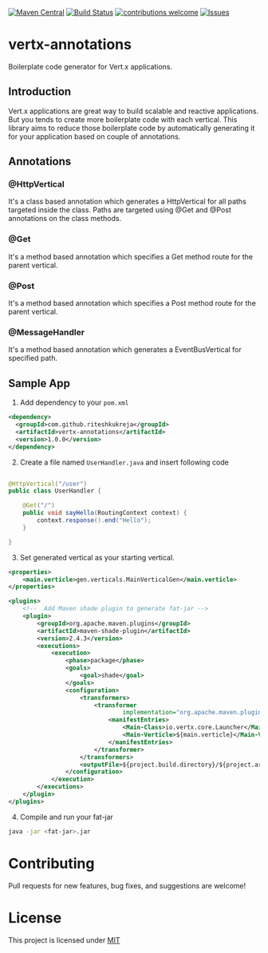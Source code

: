 [![Maven Central](https://maven-badges.herokuapp.com/maven-central/com.github.riteshkukreja/vertx-annotations/badge.svg)](https://maven-badges.herokuapp.com/maven-central/com.github.riteshkukreja/vertx-annotations)
[![Build Status](https://travis-ci.com/riteshkukreja/vertx-annotations.svg?branch=master)](https://travis-ci.com/riteshkukreja/vertx-annotations)
[![contributions welcome](https://img.shields.io/badge/contributions-welcome-brightgreen.svg?style=flat)](https://github.com/riteshkukreja/vertx-annotations/issues)
[![Issues](https://img.shields.io/github/issues-raw/riteshkukreja/vertx-annotations.svg?maxAge=2592000)](https://github.com/riteshkukreja/vertx-annotations/issues)


# vertx-annotations
Boilerplate code generator for Vert.x applications.

## Introduction
Vert.x applications are great way to build scalable and reactive applications. But you tends to create more boilerplate code with each vertical.
This library aims to reduce those boilerplate code by automatically generating it for your application based on couple of annotations.

## Annotations
### @HttpVertical
It's a class based annotation which generates a HttpVertical for all paths targeted inside the class. Paths are targeted using @Get and @Post annotations on  the class methods.

### @Get
It's a method based annotation which specifies a Get method route for the parent vertical.

### @Post
It's a method based annotation which specifies a Post method route for the parent vertical.

### @MessageHandler
It's a method based annotation which generates a EventBusVertical for specified path.

## Sample App
1. Add dependency to your `pom.xml`
```xml
<dependency>
  <groupId>com.github.riteshkukreja</groupId>
  <artifactId>vertx-annotations</artifactId>
  <version>1.0.0</version>
</dependency>
```

2. Create a file named `UserHandler.java` and insert following code
```java

@HttpVertical("/user")
public class UserHandler {

    @Get("/")
    public void sayHello(RoutingContext context) {
        context.response().end("Hello");
    }

}

```

3. Set generated vertical as your starting vertical.
```xml
<properties>
    <main.verticle>gen.verticals.MainVerticalGen</main.verticle>
</properties>

<plugins>
    <!--  Add Maven shade plugin to generate fat-jar -->
    <plugin>
        <groupId>org.apache.maven.plugins</groupId>
        <artifactId>maven-shade-plugin</artifactId>
        <version>2.4.3</version>
        <executions>
            <execution>
                <phase>package</phase>
                <goals>
                    <goal>shade</goal>
                </goals>
                <configuration>
                    <transformers>
                        <transformer
                                implementation="org.apache.maven.plugins.shade.resource.ManifestResourceTransformer">
                            <manifestEntries>
                                <Main-Class>io.vertx.core.Launcher</Main-Class>
                                <Main-Verticle>${main.verticle}</Main-Verticle>
                            </manifestEntries>
                        </transformer>
                    </transformers>
                    <outputFile>${project.build.directory}/${project.artifactId}-${project.version}-fat.jar</outputFile>
                </configuration>
            </execution>
        </executions>
    </plugin>
</plugins>
```

4. Compile and run your fat-jar
```bash
java -jar <fat-jar>.jar
```

# Contributing
Pull requests for new features, bug fixes, and suggestions are welcome!

# License
This project is licensed under [MIT](https://github.com/riteshkukreja/vertx-annotations/blob/master/LICENSE)